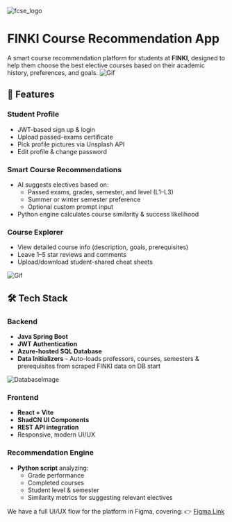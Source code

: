 ![fcse_logo](https://github.com/BeratAhmetaj/Museudonia/blob/main/Gif%20Animations/Logo_FINKI_UKIM_EN/Logo_FINKI_UKIM_EN_00000.png)

#  FINKI Course Recommendation App

A smart course recommendation platform for students at **FINKI**, designed to help them choose the best elective courses based on their academic history, preferences, and goals.
![Gif](https://github.com/georgibozhinoski/Course-Suggestion-App/tree/main/CourseSuggestionApp/Readme/first.gif)

## 🚀 Features

###  Student Profile
- JWT-based sign up & login
- Upload passed-exams certificate
- Pick profile pictures via Unsplash API
- Edit profile & change password

###  Smart Course Recommendations
- AI suggests electives based on:
  - Passed exams, grades, semester, and level (L1–L3)
  - Summer or winter semester preference
  - Optional custom prompt input
- Python engine calculates course similarity & success likelihood
  
###  Course Explorer
- View detailed course info (description, goals, prerequisites)
- Leave 1–5 star reviews and comments
- Upload/download student-shared cheat sheets

![Gif](https://github.com/georgibozhinoski/Course-Suggestion-App/tree/main/CourseSuggestionApp/Readme/second.gif)

## 🛠 Tech Stack

###  Backend
- **Java Spring Boot**
- **JWT Authentication**
- **Azure-hosted SQL Database**
- **Data Initializers** - Auto-loads professors, courses, semesters & prerequisites from scraped FINKI data on DB start

![DatabaseImage](https://github.com/georgibozhinoski/Course-Suggestion-App/blob/main/CourseSuggestionApp/Readme/imagedb.png)

###  Frontend
- **React + Vite**
- **ShadCN UI Components**
- **REST API integration**
- Responsive, modern UI/UX

###  Recommendation Engine
- **Python script** analyzing:
  - Grade performance
  - Completed courses
  - Student level & semester
  - Similarity metrics for suggesting relevant electives

We have a full UI/UX flow for the platform in Figma, covering:
👉 [Figma Link](https://www.figma.com/design/bsp6k7knpCKj8OJg7PuU4f/Untitled--Copy-?node-id=0-1&t=uE5Sfh89S4BPHjfy-1)


